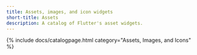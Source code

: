 ```yaml
---
title: Assets, images, and icon widgets
short-title: Assets
description: A catalog of Flutter's asset widgets.
---
```


{% include docs/catalogpage.html category="Assets, Images, and Icons" %}
